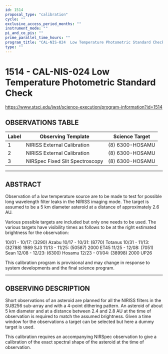 ```yaml
---
id: 1514
proposal_type: "calibration"
cycle: ""
exclusive_access_period_months: ""
instrument_mode: ""
pi_and_co_pis: ""
prime_parallel_time_hours: ""
program_title: "CAL-NIS-024  Low Temperature Photometric Standard Check"
type: ""
---
```

# 1514 - CAL-NIS-024  Low Temperature Photometric Standard Check
https://www.stsci.edu/jwst/science-execution/program-information?id=1514
## OBSERVATIONS TABLE
| Label | Observing Template            | Science Target    |
|-------|-------------------------------|-------------------|
| 1     | NIRISS External Calibration   | (8) 6300-HOSAMU   |
| 2     | NIRISS External Calibration   | (8) 6300-HOSAMU   |
| 3     | NIRSpec Fixed Slit Spectroscopy | (8) 6300-HOSAMU   |

---

## ABSTRACT

Observation of a low temperature source are to be made to test for possible long wavelength filter leaks in the NIRISS imaging mode. The target is assumed to be a 5 km diameter asteroid at a distance of approximately 2.6 AU.

Various possible targets are included but only one needs to be used. The various targets have visibility times as follows to be at the right estimated brightness for the observation:

10/01 - 10/17: (3290) Azabu
10/17 - 10/31: (8770) Totanus
10/31 - 11/13: (32788) 1989 SJ3
11/13 - 11/25: (50587) 2000 ET45
11/25 - 12/08: (7051) Sean
12/08 - 12/23: (6300) Hosamu
12/23 - 01/04: (38998) 2000 UP26

This calibration program is provisional and may change in response to system developments and the final science program.

---

## OBSERVING DESCRIPTION

Short observations of an asteroid are planned for all the NIRISS filters in the SUB256 sub-array and with a 4-point dithering pattern. An asteroid of about 5 km diameter and at a distance between 2.4 and 2.8 AU at the time of observation is required to match the assumed brightness. Given a time window for the observations a target can be selected but here a dummy target is used.

This calibration requires an accompanying NIRSpec observation to give a calibration of the exact spectral shape of the asteroid at the time of observation.